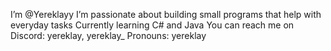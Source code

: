 I’m @Yereklayy
I’m passionate about building small programs that help with everyday tasks
Currently learning C# and Java
You can reach me on Discord: yereklay, yereklay_
Pronouns: yereklay
